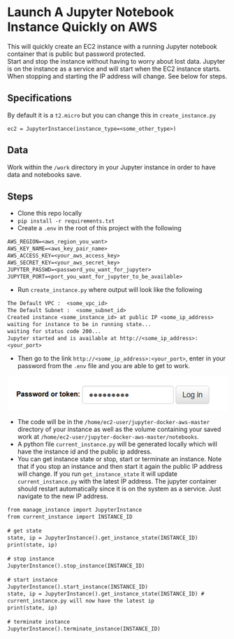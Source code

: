 # Launch A Jupyter Notebook Instance Quickly on AWS

This will quickly create an EC2 instance with a running Jupyter notebook container that is public but password protected.
<br>
Start and stop the instance without having to worry about lost data. Jupyter is on the instance as a service and will start when the EC2 instance starts.
<br>
When stopping and starting the IP address will change. See below for steps.

## Specifications
By default it is a `t2.micro` but you can change this in `create_instance.py`

```
ec2 = JupyterInstance(instance_type=<some_other_type>)
```

## Data
Work within the `/work` directory in your Jupyter instance in order to have data and notebooks save.

## Steps
* Clone this repo locally
* `pip install -r requirements.txt`
* Create a `.env` in the root of this project with the following
```
AWS_REGION=<aws_region_you_want>
AWS_KEY_NAME=<aws_key_pair_name>
AWS_ACCESS_KEY=<your_aws_access_key>
AWS_SECRET_KEY=<your_aws_secret_key>
JUPYTER_PASSWD=<password_you_want_for_jupyter>
JUPYTER_PORT=<port_you_want_for_jupyter_to_be_available>
```
* Run `create_instance.py` where output will look like the following
```
The Default VPC :  <some_vpc_id>
The Default Subnet :  <some_subnet_id>
Created instance <some_instance_id> at public IP <some_ip_address>
waiting for instance to be in running state...
waiting for status code 200...
Jupyter started and is available at http://<some_ip_address>:<your_port>
```
* Then go to the link `http://<some_ip_address>:<your_port>`, enter in your password from the `.env` file and you are able to get to work.

![](https://raw.githubusercontent.com/bvmcode/aws-jupyter-launch/master/readme_img.png)

* The code will be in the `/home/ec2-user/jupyter-docker-aws-master` directory of your instance as well as the volume containing your saved work at `/home/ec2-user/jupyter-docker-aws-master/notebooks`.
* A python file `current_instance.py` will be generated locally which will have the instance id and the public ip address.
* You can get instance state or stop, start or terminate an instance. Note that if you stop an instance and then start it again the public IP address will change. If you run `get_instance_state` it will update `current_instance.py` with the latest IP address. The jupyter container should restart automatically since it is on the system as a service. Just navigate to the new IP address.

```
from manage_instance import JupyterInstance
from current_instance import INSTANCE_ID

# get state
state, ip = JupyterInstance().get_instance_state(INSTANCE_ID)
print(state, ip)

# stop instance
JupyterInstance().stop_instance(INSTANCE_ID)

# start instance
JupyterInstance().start_instance(INSTANCE_ID)
state, ip = JupyterInstance().get_instance_state(INSTANCE_ID) # current_instance.py will now have the latest ip
print(state, ip)

# terminate instance
JupyterInstance().terminate_instance(INSTANCE_ID)
```

